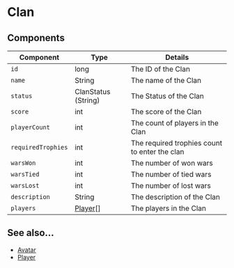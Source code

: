Clan
====

## Components
Component | Type | Details
--- | --- | ---
`id` | long | The ID of the Clan
`name` | String | The name of the Clan
`status` | ClanStatus (String) | The Status of the Clan
`score` | int | The score of the Clan
`playerCount` | int | The count of players in the Clan
`requiredTrophies` | int | The required trophies count to enter the clan
`warsWon` | int | The number of won wars
`warsTied` | int | The number of tied wars
`warsLost` | int | The number of lost wars
`description` | String | The description of the Clan
`players` | [Player](#!cs/type/player.md)[] | The players in the Clan

## See also...
- [Avatar](#!cs/type/avatar.md)
- [Player](#!cs/type/player.md)

